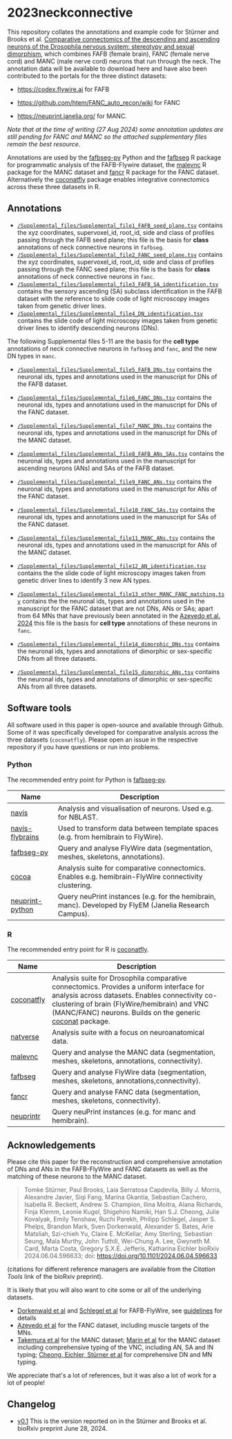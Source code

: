# 2023neckconnective

This repository collates the annotations and example code for Stürner and Brooks et al. [Comparative connectomics of the descending and ascending neurons of the Drosophila nervous system: stereotypy and sexual dimorphism](https://doi.org/10.1101/2024.06.04.596633), which combines FAFB (female brain), FANC (female nerve cord) and MANC (male nerve cord) neurons that run through the neck. The annotation data will be available to download here and have also been contributed to the portals for the three distinct datasets:

-   <https://codex.flywire.ai> for FAFB

-   <https://github.com/htem/FANC_auto_recon/wiki> for FANC

-   <https://neuprint.janelia.org/> for MANC.

*Note that at the time of writing (27 Aug 2024) some annotation updates are still pending for FANC and MANC so the attached supplementary files remain the best resource*.

Annotations are used by the [fafbseg-py](https://fafbseg-py.readthedocs.io/) Python and the [fafbseg](https://natverse.org/fafbseg/) R package for programmatic analysis of the FAFB-Flywire dataset, the [malevnc](https://natverse.org/malevnc/) R package for the MANC dataset and [fancr](https://flyconnectome.github.io/fancr/) R package for the FANC dataset. Alternatively the [coconatfly](https://natverse.org/coconatfly/) package enables integrative connectomics across these three datasets in R.

## Annotations

-   [`/Supplemental_files/Supplemental_file1_FAFB_seed_plane.tsv`](Supplemental_files/Supplemental_file1_FAFB_seed_plane.tsv) contains the xyz coordinates, supervoxel_id, root_id, side and class of profiles passing through the FAFB seed plane; this file is the basis for **class** annotations of neck connective neurons in `fafbseg`.
-   [`/Supplemental_files/Supplemental_file2_FANC_seed_plane.tsv`](Supplemental_files/Supplemental_file2_FANC_seed_plane.tsv) contains the xyz coordinates, supervoxel_id, root_id, side and class of profiles passing through the FANC seed plane; this file is the basis for **class** annotations of neck connective neurons in `fanc`.
-   [`/Supplemental_files/Supplemental_file3_FAFB_SA_identification.tsv`](Supplemental_files/Supplemental_file3_FAFB_SA_identification.tsv) contains the sensory ascending (SA) subclass identification in the FAFB dataset with the reference to slide code of light microscopy images taken from genetic driver lines.
-   [`/Supplemental_files/Supplemental_file4_DN_identification.tsv`](Supplemental_files/Supplemental_file4_DN_identification.tsv) contains the slide code of light microscopy images taken from genetic driver lines to identify descending neurons (DNs).

The following Supplemental files 5-11 are the basis for the **cell type** annotations of neck connective neurons in `fafbseg` and `fanc`, and the new DN types in `manc`.
-   [`/Supplemental_files/Supplemental_file5_FAFB_DNs.tsv`](Supplemental_files/Supplemental_file5_FAFB_DNs.tsv) contains the neuronal ids, types and annotations used in the manuscript for DNs of the FAFB dataset.
-   [`/Supplemental_files/Supplemental_file6_FANC_DNs.tsv`](Supplemental_files/Supplemental_file6_FANC_DNs.tsv) contains the neuronal ids, types and annotations used in the manuscript for DNs of the FANC dataset.
-   [`/Supplemental_files/Supplemental_file7_MANC_DNs.tsv`](Supplemental_files/Supplemental_file7_MANC_DNs.tsv) contains the neuronal ids, types and annotations used in the manuscript for DNs of the MANC dataset.
-   [`/Supplemental_files/Supplemental_file8_FAFB_ANs_SAs.tsv`](Supplemental_files/Supplemental_file8_FAFB_ANs_SAs.tsv) contains the neuronal ids, types and annotations used in the manuscript for ascending neurons (ANs) and SAs of the FAFB dataset.
-   [`/Supplemental_files/Supplemental_file9_FANC_ANs.tsv`](Supplemental_files/Supplemental_file9_FANC_ANs.tsv) contains the neuronal ids, types and annotations used in the manuscript for ANs of the FANC dataset.
-   [`/Supplemental_files/Supplemental_file10_FANC_SAs.tsv`](Supplemental_files/Supplemental_file10_FANC_SAs.tsv) contains the neuronal ids, types and annotations used in the manuscript for SAs of the FANC dataset.
-   [`/Supplemental_files/Supplemental_file11_MANC_ANs.tsv`](Supplemental_files/Supplemental_file11_MANC_ANs.tsv) contains the neuronal ids, types and annotations used in the manuscript for ANs of the MANC dataset.

-   [`/Supplemental_files/Supplemental_file12_AN_identification.tsv`](Supplemental_files/Supplemental_file12_AN_identification.tsv) contains the the slide code of light microscopy images taken from genetic driver lines to identify 3 new AN types.
-   [`/Supplemental_files/Supplemental_file13_other_MANC_FANC_matching.tsv`](Supplemental_files/Supplemental_file13_other_MANC_FANC_matching.tsv) contains the the neuronal ids, types and annotations used in the manuscript for the FANC dataset that are not DNs, ANs or SAs; apart from 64 MNs that have previously been annotated in the [Azevedo et al. 2024](https://www.nature.com/articles/s41586-024-07389-x) this file is the basis for **cell type** annotations of these neurons in `fanc`.
-   [`/Supplemental_files/Supplemental_file14_dimorphic_DNs.tsv`](Supplemental_files/Supplemental_file14_dimorphic_DNs.tsv) contains the neuronal ids, types and annotations of dimorphic or sex-specific DNs from all three datasets.
-   [`/Supplemental_files/Supplemental_file15_dimorphic_ANs.tsv`](Supplemental_files/Supplemental_file15_dimorphic_ANs.tsv) contains the neuronal ids, types and annotations of dimorphic or sex-specific ANs from all three datasets.


## Software tools

All software used in this paper is open-source and available through Github. Some of it was specifically developed for comparative analysis across the three datasets (`coconatfly`). Please open an issue in the respective repository if you have questions or run into problems.

### Python

The recommended entry point for Python is [fafbseg-py](https://github.com/flyconnectome/fafbseg-py).

| Name                                                                      | Description                                                                                            |
|-------------------|----------------------------------------------------|
| [navis](https://github.com/navis-org/navis)                               | Analysis and visualisation of neurons. Used e.g. for NBLAST.                                           |
| [navis-flybrains](https://github.com/navis-org/navis-flybrains)           | Used to transform data between template spaces (e.g. from hemibrain to FlyWire).                       |
| [fafbseg-py](https://github.com/flyconnectome/fafbseg-py)                 | Query and analyse FlyWire data (segmentation, meshes, skeletons, annotations).                         |
| [cocoa](https://github.com/flyconnectome/cocoa)                           | Analysis suite for comparative connectomics. Enables e.g. hemibrain-FlyWire connectivity clustering.   |
| [neuprint-python](https://github.com/connectome-neuprint/neuprint-python) | Query neuPrint instances (e.g. for the hemibrain, manc). Developed by FlyEM (Janelia Research Campus). |

### R

The recommended entry point for R is [coconatfly](https://natverse.org/coconatfly).

| Name                                            | Description                                                                                                                                                                                                                                                                                   |
|------------------|------------------------------------------------------|
| [coconatfly](https://natverse.org/coconatfly)   | Analysis suite for Drosophila comparative connectomics. Provides a uniform interface for analysis across datasets. Enables connectivity co-clustering of brain (FlyWire/hemibrain) and VNC (MANC/FANC) neurons. Builds on the generic [coconat](https://github.com/natverse/coconat) package. |
| [natverse](https://natverse.org)                | Analysis suite with a focus on neuroanatomical data.                                                                                                                                                                                                                                          |
| [malevnc](https://natverse.org/malevnc)         | Query and analyse the MANC data (segmentation, meshes, skeletons, annotations, connectivity).                                                                                                                                                                                                 |
| [fafbseg](https://natverse.org/fafbseg)         | Query and analyse FlyWire data (segmentation, meshes, skeletons, annotations,connectivity).                                                                                                                                                                                                   |
| [fancr](https://flyconnectome.github.io/fancr/) | Query and analyse FANC data (segmentation, meshes, skeletons, connectivity).                                                                                                                                                                                                                  |
| [neuprintr](https://natverse.org/neuprintr)     | Query neuPrint instances (e.g. for manc and hemibrain).                                                                                                                                                                                                                                       |

## Acknowledgements

Please cite this paper for the reconstruction and comprehensive annotation of DNs and ANs in the FAFB-FlyWire and FANC datasets as well as the matching of these neurons to the MANC dataset.

> Tomke Stürner, Paul Brooks, Laia Serratosa Capdevila, Billy J. Morris, Alexandre Javier, Siqi Fang, Marina Gkantia, Sebastian Cachero, Isabella R. Beckett, Andrew S. Champion, Ilina Moitra, Alana Richards, Finja Klemm, Leonie Kugel, Shigehiro Namiki, Han S.J. Cheong, Julie Kovalyak, Emily Tenshaw, Ruchi Parekh, Philipp Schlegel, Jasper S. Phelps, Brandon Mark, Sven Dorkenwald, Alexander S. Bates, Arie Matsliah, Szi-chieh Yu, Claire E. McKellar, Amy Sterling, Sebastian Seung, Mala Murthy, John Tuthill, Wei-Chung A. Lee, Gwyneth M. Card, Marta Costa, Gregory S.X.E. Jefferis, Katharina Eichler bioRxiv 2024.06.04.596633; doi: <https://doi.org/10.1101/2024.06.04.596633>

(citations for different reference managers are available from the *Citation Tools* link of the bioRxiv preprint).

It is likely that you will also want to cite some or all of the underlying datasets.

-   [Dorkenwald et al](https://www.biorxiv.org/content/10.1101/2023.06.27.546656) and [Schlegel et al](https://www.biorxiv.org/content/10.1101/2023.06.27.546055) for FAFB-FlyWire, see [guidelines](https://flywire.ai/guidelines) for details
-   [Azevedo et al](https://github.com/htem/FANC_auto_recon/wiki/Connectomic-reconstruction-of-a-female-Drosophila-ventral-nerve-cord-%28Azevedo%2C-Lesser%2C-Phelps%2C-Mark-et-al.-2024-Nature%29) for the FANC dataset, including muscle targets of the MNs.
-   [Takemura et al](https://doi.org/10.7554/eLife.97769.1) for the MANC dataset; [Marin et al](https://doi.org/10.7554/eLife.97766) for the MANC dataset including comprehensive typing of the VNC, including AN, SA and IN typing; [Cheong, Eichler, Stürner et al](https://doi.org/10.7554/eLife.96084.1) for comprehensive DN and MN typing.

We appreciate that's a lot of references, but it was also a lot of work for a lot of people!

## Changelog

-   [v0.1](https://github.com/flyconnectome/2023neckconnective/releases/tag/v0.1) This is the version reported on in the Stürner and Brooks et al. bioRxiv preprint June 28, 2024.

